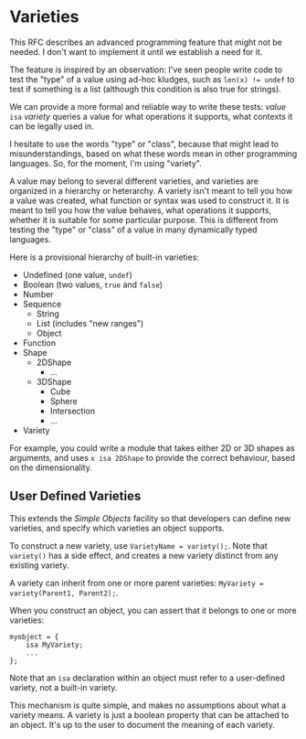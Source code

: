 # Varieties

This RFC describes an advanced programming feature that might not be needed.
I don't want to implement it until we establish a need for it.

The feature is inspired by an observation: I've seen people write code
to test the "type" of a value using ad-hoc kludges, such as `len(x) != undef`
to test if something is a list (although this condition is also true for strings).

We can provide a more formal and reliable way to write these tests:
    *value* `isa` *variety*
queries a value for what operations it supports,
what contexts it can be legally used in.

I hesitate to use the words "type" or "class", because that might lead to
misunderstandings, based on what these words mean in other programming languages.
So, for the moment, I'm using "variety".

A value may belong to several different varieties,
and varieties are organized in a hierarchy or heterarchy.
A variety isn't meant to tell you how a value was created,
what function or syntax was used to construct it.
It is meant to tell you how the value behaves,
what operations it supports, whether it is suitable
for some particular purpose.
This is different from testing the "type" or "class"
of a value in many dynamically typed languages.

Here is a provisional hierarchy of built-in varieties:
* Undefined (one value, `undef`)
* Boolean (two values, `true` and `false`)
* Number
* Sequence
  * String
  * List (includes "new ranges")
  * Object
* Function
* Shape
  * 2DShape
    * ...
  * 3DShape
    * Cube
    * Sphere
    * Intersection
    * ...
* Variety

For example, you could write a module that takes either
2D or 3D shapes as arguments, and uses `x isa 2DShape`
to provide the correct behaviour, based on the dimensionality.

## User Defined Varieties

This extends the *Simple Objects* facility
so that developers can define new varieties,
and specify which varieties an object supports.

To construct a new variety, use `VarietyName = variety();`.
Note that `variety()` has a side effect, and creates a new variety distinct from any existing variety.

A variety can inherit from one or more parent varieties: `MyVariety = variety(Parent1, Parent2);`.

When you construct an object, you can assert that it belongs to one or more varieties:

```
myobject = {
    isa MyVariety;
    ...
};
```

Note that an `isa` declaration within an object must refer to a user-defined variety, not a built-in variety.

This mechanism is quite simple, and makes no assumptions about what a variety means.
A variety is just a boolean property that can be attached to an object.
It's up to the user to document the meaning of each variety.
